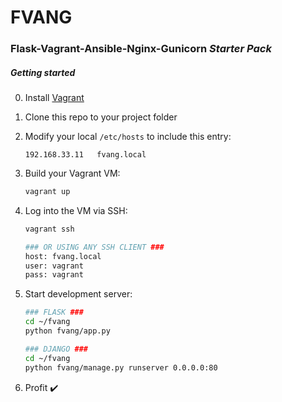 FVANG
=======

### Flask-Vagrant-Ansible-Nginx-Gunicorn *Starter Pack*

##### Getting started

0. Install [Vagrant](https://www.vagrantup.com/)

0. Clone this repo to your project folder

0. Modify your local ```/etc/hosts``` to include this entry:

    ```
    192.168.33.11   fvang.local
    ```

0. Build your Vagrant VM:

    ```sh
    vagrant up
    ```

0. Log into the VM via SSH:
    ```sh
    vagrant ssh

    ### OR USING ANY SSH CLIENT ###
    host: fvang.local
    user: vagrant
    pass: vagrant
    ```

0. Start development server:
    ```sh
    ### FLASK ###
    cd ~/fvang
    python fvang/app.py

    ### DJANGO ###
    cd ~/fvang
    python fvang/manage.py runserver 0.0.0.0:80
    ```

0. Profit :heavy_check_mark:

